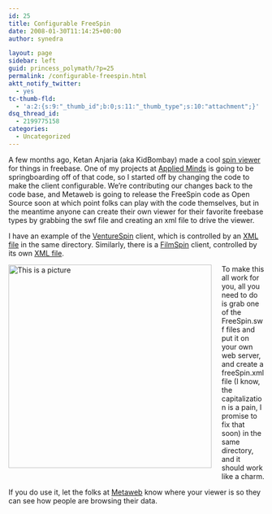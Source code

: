 ```yaml
---
id: 25
title: Configurable FreeSpin
date: 2008-01-30T11:14:25+00:00
author: synedra

layout: page
sidebar: left
guid: princess_polymath/?p=25
permalink: /configurable-freespin.html
aktt_notify_twitter:
  - yes
tc-thumb-fld:
  - 'a:2:{s:9:"_thumb_id";b:0;s:11:"_thumb_type";s:10:"attachment";}'
dsq_thread_id:
  - 2199775158
categories:
  - Uncategorized
---
```

A few months ago, Ketan Anjaria (aka KidBombay) made a cool [spin viewer](http://kidbombay.com/clients/freebase/freeSpin/) for things in freebase. One of my projects at [Applied Minds](http://www.appliedminds.com) is going to be springboarding off of that code, so I started off by changing the code to make the client configurable. We&#8217;re contributing our changes back to the code base, and Metaweb is going to release the FreeSpin code as Open Source soon at which point folks can play with the code themselves, but in the meantime anyone can create their own viewer for their favorite freebase types by grabbing the swf file and creating an xml file to drive the viewer.
  
I have an example of the [VentureSpin](http://www.perlgoddess.com/FreeSpin/FreeSpin.swf) client, which is controlled by an [XML file](http://www.perlgoddess.com/FreeSpin/freeSpin.xml) in the same directory. Similarly, there is a [FilmSpin](http://www.perlgoddess.com/FilmSpin/FreeSpin.swf) client, controlled by its own [XML file](http://www.perlgoddess.com/FilmSpin/freeSpin.xml).
  
<span class="mt-enclosure mt-enclosure-image"><img alt="This is a picture" alt="FreeSpin.jpg" src="http://www.perlgoddess.com/perlgoddess/FreeSpin.jpg" width="400" class="mt-image-left" style="float: left; margin: 0 20px 20px 0;" /></span>
  
To make this all work for you, all you need to do is grab one of the FreeSpin.swf files and put it on your own web server, and create a freeSpin.xml file (I know, the capitalization is a pain, I promise to fix that soon) in the same directory, and it should work like a charm.
  
If you do use it, let the folks at [Metaweb](http://blog.freebase.com/?p=91) know where your viewer is so they can see how people are browsing their data.